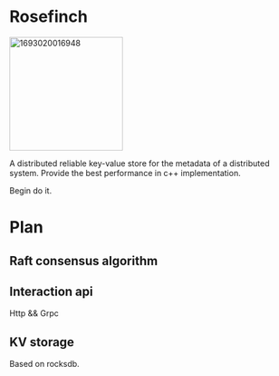 # Rosefinch

<img width="200" alt="1693020016948" src="https://github.com/1261385937/Rosefinch/assets/19810905/424b5077-70da-4813-ab0b-5eea44e020eb"> <br>

A distributed reliable key-value store for the metadata of a distributed system. Provide the best performance in c++ implementation. <br>

Begin do it. 

# Plan

## Raft consensus algorithm

## Interaction api
Http && Grpc

## KV storage
Based on rocksdb.



